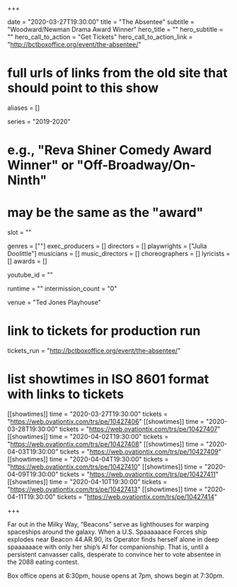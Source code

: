 +++

date = "2020-03-27T19:30:00"
title = "The Absentee"
subtitle = "Woodward/Newman Drama Award Winner"
hero_title = ""
hero_subtitle = ""
hero_call_to_action = "Get Tickets"
hero_call_to_action_link = "http://bctboxoffice.org/event/the-absentee/"

# full urls of links from the old site that should point to this show
aliases = []

series = "2019-2020"
# e.g., "Reva Shiner Comedy Award Winner" or "Off-Broadway/On-Ninth"
# may be the same as the "award"
slot = ""

genres = [""]
exec_producers = []
directors = []
playwrights = ["Julia Doolittle"]
musicians = []
music_directors = []
choreographers = []
lyricists = []
awards = []

youtube_id = ""

runtime = ""
intermission_count = "0"

venue = "Ted Jones Playhouse"

# link to tickets for production run
tickets_run = "http://bctboxoffice.org/event/the-absentee/"

# list showtimes in ISO 8601 format with links to tickets
[[showtimes]]
    time = "2020-03-27T19:30:00"
    tickets = "https://web.ovationtix.com/trs/pe/10427406"
[[showtimes]]
    time = "2020-03-28T19:30:00"
    tickets = "https://web.ovationtix.com/trs/pe/10427407"
[[showtimes]]
    time = "2020-04-02T19:30:00"
    tickets = "https://web.ovationtix.com/trs/pe/10427408"
[[showtimes]]
    time = "2020-04-03T19:30:00"
    tickets = "https://web.ovationtix.com/trs/pe/10427409"
[[showtimes]]
    time = "2020-04-04T19:30:00"
    tickets = "https://web.ovationtix.com/trs/pe/10427410"
[[showtimes]]
    time = "2020-04-09T19:30:00"
    tickets = "https://web.ovationtix.com/trs/pe/10427411"
[[showtimes]]
    time = "2020-04-10T19:30:00"
    tickets = "https://web.ovationtix.com/trs/pe/10427413"
[[showtimes]]
    time = "2020-04-11T19:30:00"
    tickets = "https://web.ovationtix.com/trs/pe/10427414"

+++

Far out in the Milky Way, “Beacons” serve as lighthouses for warping spaceships around the galaxy. When a U.S. Spaaaaaace Forces ship explodes near Beacon 44.AR.90, its Operator finds herself alone in deep spaaaaaace with only her ship’s AI for companionship. That is, until a persistent canvasser calls, desperate to convince her to vote absentee in the 2088 eating contest.

Box office opens at 6:30pm, house opens at 7pm, shows begin at 7:30pm.

